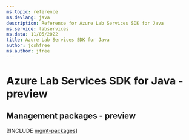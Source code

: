 ```yaml
---
ms.topic: reference
ms.devlang: java
description: Reference for Azure Lab Services SDK for Java
ms.service: labservices
ms.data: 11/05/2022
title: Azure Lab Services SDK for Java
author: joshfree
ms.author: jfree
---
```

# Azure Lab Services SDK for Java - preview

## Management packages - preview
[!INCLUDE [mgmt-packages](lab-services-mgmt-index.md)]